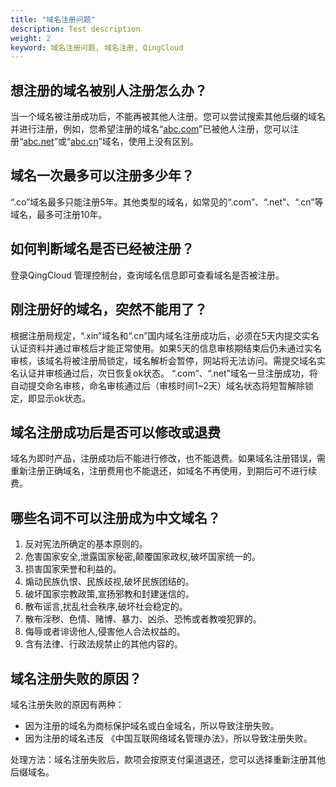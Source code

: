 ```yaml
---
title: "域名注册问题"
description: Test description
weight: 2
keyword: 域名注册问题, 域名注册, QingCloud
---
```




## 想注册的域名被别人注册怎么办？

当一个域名被注册成功后，不能再被其他人注册。您可以尝试搜索其他后缀的域名并进行注册，例如，您希望注册的域名“[abc.com](http://abc.com/)”已被他人注册，您可以注册“[abc.net](http://abc.net/)”或“[abc.cn](http://abc.cn/)”域名，使用上没有区别。

## 域名一次最多可以注册多少年？

“.co”域名最多只能注册5年。其他类型的域名，如常见的“.com”、“.net”、“.cn”等域名，最多可注册10年。

## 如何判断域名是否已经被注册？

登录QingCloud 管理控制台，查询域名信息即可查看域名是否被注册。

## 刚注册好的域名，突然不能用了？

根据注册局规定，“.xin”域名和“.cn”国内域名注册成功后，必须在5天内提交实名认证资料并通过审核后才能正常使用。如果5天的信息审核期结束后仍未通过实名审核，该域名将被注册局锁定，域名解析会暂停，网站将无法访问。需提交域名实名认证并审核通过后，次日恢复ok状态。
“.com”、“.net”域名一旦注册成功，将自动提交命名审核，命名审核通过后（审核时间1~2天）域名状态将短暂解除锁定，即显示ok状态。

## 域名注册成功后是否可以修改或退费

域名为即时产品，注册成功后不能进行修改，也不能退费。如果域名注册错误，需重新注册正确域名，注册费用也不能退还，如域名不再使用，到期后可不进行续费。

## 哪些名词不可以注册成为中文域名？

1. 反对宪法所确定的基本原则的。
2. 危害国家安全,泄露国家秘密,颠覆国家政权,破坏国家统一的。
3. 损害国家荣誉和利益的。
4. 煽动民族仇恨、民族歧视,破坏民族团结的。
5. 破坏国家宗教政策,宣扬邪教和封建迷信的。
6. 散布谣言,扰乱社会秩序,破坏社会稳定的。
7. 散布淫秽、色情、赌博、暴力、凶杀、恐怖或者教唆犯罪的。
8. 侮辱或者诽谤他人,侵害他人合法权益的。
9. 含有法律、行政法规禁止的其他内容的。

## 域名注册失败的原因？

域名注册失败的原因有两种：

* 因为注册的域名为商标保护域名或白金域名，所以导致注册失败。
* 因为注册的域名违反 《中国互联网络域名管理办法》，所以导致注册失败。

处理方法：域名注册失败后，款项会按原支付渠道退还，您可以选择重新注册其他后缀域名。